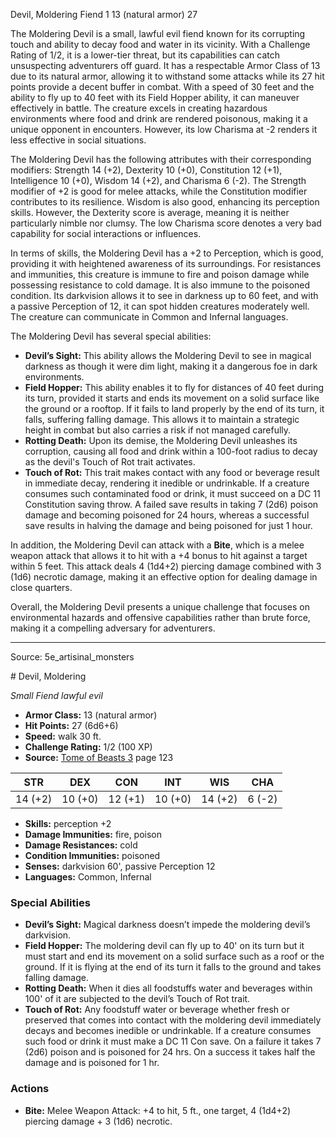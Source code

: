 <MonsterName/>Devil, Moldering</MonsterName>
<CreatureType/>Fiend</CreatureType>
<CR/>1</CR>
<AC/>13 (natural armor)</AC>
<HP/>27</HP>
<summary>The Moldering Devil is a small, lawful evil fiend known for its corrupting touch and ability to decay food and water in its vicinity. With a Challenge Rating of 1/2, it is a lower-tier threat, but its capabilities can catch unsuspecting adventurers off guard. It has a respectable Armor Class of 13 due to its natural armor, allowing it to withstand some attacks while its 27 hit points provide a decent buffer in combat. With a speed of 30 feet and the ability to fly up to 40 feet with its Field Hopper ability, it can maneuver effectively in battle. The creature excels in creating hazardous environments where food and drink are rendered poisonous, making it a unique opponent in encounters. However, its low Charisma at -2 renders it less effective in social situations.</summary>

<detail>

The Moldering Devil has the following attributes with their corresponding modifiers: Strength 14 (+2), Dexterity 10 (+0), Constitution 12 (+1), Intelligence 10 (+0), Wisdom 14 (+2), and Charisma 6 (-2). The Strength modifier of +2 is good for melee attacks, while the Constitution modifier contributes to its resilience. Wisdom is also good, enhancing its perception skills. However, the Dexterity score is average, meaning it is neither particularly nimble nor clumsy. The low Charisma score denotes a very bad capability for social interactions or influences.

In terms of skills, the Moldering Devil has a +2 to Perception, which is good, providing it with heightened awareness of its surroundings. For resistances and immunities, this creature is immune to fire and poison damage while possessing resistance to cold damage. It is also immune to the poisoned condition. Its darkvision allows it to see in darkness up to 60 feet, and with a passive Perception of 12, it can spot hidden creatures moderately well. The creature can communicate in Common and Infernal languages.

The Moldering Devil has several special abilities: 

- **Devil’s Sight:** This ability allows the Moldering Devil to see in magical darkness as though it were dim light, making it a dangerous foe in dark environments. 
- **Field Hopper:** This ability enables it to fly for distances of 40 feet during its turn, provided it starts and ends its movement on a solid surface like the ground or a rooftop. If it fails to land properly by the end of its turn, it falls, suffering falling damage. This allows it to maintain a strategic height in combat but also carries a risk if not managed carefully.
- **Rotting Death:** Upon its demise, the Moldering Devil unleashes its corruption, causing all food and drink within a 100-foot radius to decay as the devil's Touch of Rot trait activates.
- **Touch of Rot:** This trait makes contact with any food or beverage result in immediate decay, rendering it inedible or undrinkable. If a creature consumes such contaminated food or drink, it must succeed on a DC 11 Constitution saving throw. A failed save results in taking 7 (2d6) poison damage and becoming poisoned for 24 hours, whereas a successful save results in halving the damage and being poisoned for just 1 hour.

In addition, the Moldering Devil can attack with a **Bite**, which is a melee weapon attack that allows it to hit with a +4 bonus to hit against a target within 5 feet. This attack deals 4 (1d4+2) piercing damage combined with 3 (1d6) necrotic damage, making it an effective option for dealing damage in close quarters. 

Overall, the Moldering Devil presents a unique challenge that focuses on environmental hazards and offensive capabilities rather than brute force, making it a compelling adversary for adventurers.</detail>



---

Source: 5e_artisinal_monsters

<statblock>
# Devil, Moldering

*Small* *Fiend* *lawful evil*

- **Armor Class:** 13 (natural armor)
- **Hit Points:** 27 (6d6+6)
- **Speed:** walk 30 ft.
- **Challenge Rating:** 1/2 (100 XP)
- **Source:** [Tome of Beasts 3](https://koboldpress.com/kpstore/product/tome-of-beasts-3-for-5th-edition/) page 123

| STR | DEX | CON | INT | WIS | CHA |
| --- | --- | --- | --- | --- | --- |
| 14 (+2) | 10 (+0) | 12 (+1) | 10 (+0) | 14 (+2) | 6 (-2) |

- **Skills:** perception +2
- **Damage Immunities:** fire, poison
- **Damage Resistances:** cold
- **Condition Immunities:** poisoned
- **Senses:** darkvision 60', passive Perception 12
- **Languages:** Common, Infernal

### Special Abilities

- **Devil’s Sight:** Magical darkness doesn’t impede the moldering devil’s darkvision.
- **Field Hopper:** The moldering devil can fly up to 40' on its turn but it must start and end its movement on a solid surface such as a roof or the ground. If it is flying at the end of its turn it falls to the ground and takes falling damage.
- **Rotting Death:** When it dies all foodstuffs water and beverages within 100' of it are subjected to the devil’s Touch of Rot trait.
- **Touch of Rot:** Any foodstuff water or beverage whether fresh or preserved that comes into contact with the moldering devil immediately decays and becomes inedible or undrinkable. If a creature consumes such food or drink it must make a DC 11 Con save. On a failure it takes 7 (2d6) poison and is poisoned for 24 hrs. On a success it takes half the damage and is poisoned for 1 hr.

### Actions

- **Bite:** Melee Weapon Attack: +4 to hit, 5 ft., one target, 4 (1d4+2) piercing damage + 3 (1d6) necrotic.


</statblock>


